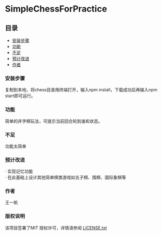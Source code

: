# SimpleChessForPractice

## 目录

- [安装步骤](#安装步骤)
- [功能](#功能)
- [不足](#不足)
- [预计改进](#预计改进)
- [作者](#作者)


### 安装步骤

复制到本地，将chess目录用终端打开，输入npm install，下载成功后再输入npm start即可运行。

### 功能

简单的井字棋玩法，可提示当前回合轮到谁和状态。

### 不足

功能太简单

### 预计改进

· 实现记忆功能   <br/>
· 在此基础上设计其他简单棋类游戏如五子棋、围棋、国际象棋等

### 作者

王一帆

### 版权说明

该项目签署了MIT 授权许可，详情请参阅 [LICENSE.txt](https://github.com/shaojintian/Best_README_template/blob/master/LICENSE.txt)
